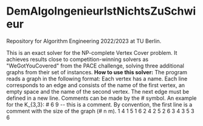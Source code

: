 # DemAlgoIngenieurIstNichtsZuSchwieur


Repository for Algorithm Engineering 2022/2023 at TU Berlin.

This is an exact solver for the NP-complete Vertex Cover problem. It achieves results close to competition-winning solvers as "WeGotYouCovered" from the PACE challenge, solving three additional graphs from their set of instances.
**How to use this solver:**
The program reads a graph in the following format: Each vertex has a name. Each line corresponds to an edge and consists of the name of the first vertex, an empty space and the name of the second vertex. The next edge must be defined in a new line. Comments can be made by the # symbol. An example for the K_{3,3}:
\# 6 9 -- this is a comment. By convention, the first line is a comment with the size of the graph (\# n m).
1 4
1 5
1 6
2 4
2 5
2 6
3 4
3 5
3 6


